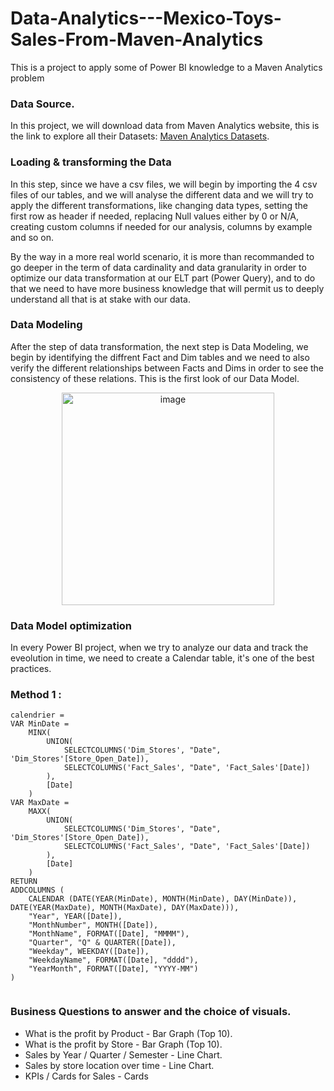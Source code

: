 # Data-Analytics---Mexico-Toys-Sales-From-Maven-Analytics
This is a project to apply some of Power BI knowledge to a Maven Analytics problem

### Data Source.
In this project, we will download data from Maven Analytics website, this is the link to explore all their Datasets: [Maven Analytics Datasets](https://www.mavenanalytics.io/data-playground?page=2).

### Loading & transforming the Data
In this step, since we have a csv files, we will begin by importing the 4 csv files of our tables, and we will analyse the different data and we will try to apply the different transformations, like changing data types, setting the first row as header if needed,
replacing Null values either by 0 or N/A, creating custom columns if needed for our analysis, columns by example and so on.

By the way in a more real world scenario, it is more than recommanded to go deeper in the term of data cardinality and data granularity in order to optimize our data transformation at our ELT part (Power Query), and to do that we need to have more business knowledge that will permit us
to deeply understand all that is at stake with our data.

### Data Modeling
After the step of data transformation, the next step is Data Modeling, we begin by identifying the diffrent Fact and Dim tables and we need to also verify the different relationships between Facts and Dims in order to see the consistency of these relations.
This is the first look of our Data Model.

<div align="center">
  <img width="340" alt="image" src="https://github.com/user-attachments/assets/c76f80d1-1e48-4940-864f-3046459005cb" />
</div>

### Data Model optimization
In every Power BI project, when we try to analyze our data and track the eveolution in time, we need to create a Calendar table, it's one of the best practices.

### **Method 1 :**

```
calendrier = 
VAR MinDate = 
    MINX(
        UNION(
            SELECTCOLUMNS('Dim_Stores', "Date", 'Dim_Stores'[Store_Open_Date]),
            SELECTCOLUMNS('Fact_Sales', "Date", 'Fact_Sales'[Date])
        ),
        [Date]
    )
VAR MaxDate = 
    MAXX(
        UNION(
            SELECTCOLUMNS('Dim_Stores', "Date", 'Dim_Stores'[Store_Open_Date]),
            SELECTCOLUMNS('Fact_Sales', "Date", 'Fact_Sales'[Date])
        ),
        [Date]
    )
RETURN
ADDCOLUMNS (
    CALENDAR (DATE(YEAR(MinDate), MONTH(MinDate), DAY(MinDate)), DATE(YEAR(MaxDate), MONTH(MaxDate), DAY(MaxDate))),
    "Year", YEAR([Date]),
    "MonthNumber", MONTH([Date]),
    "MonthName", FORMAT([Date], "MMMM"),
    "Quarter", "Q" & QUARTER([Date]),
    "Weekday", WEEKDAY([Date]),
    "WeekdayName", FORMAT([Date], "dddd"),
    "YearMonth", FORMAT([Date], "YYYY-MM")
)


```


### Business Questions to answer and the choice of visuals.
* What is the profit by Product - Bar Graph (Top 10).
* What is the profit by Store - Bar Graph (Top 10).
* Sales by Year / Quarter / Semester - Line Chart.
* Sales by store location over time - Line Chart.
* KPIs / Cards for Sales - Cards
